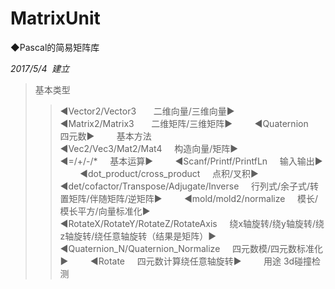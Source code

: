 # MatrixUnit     
    
◆Pascal的简易矩阵库    
    
*2017/5/4  建立*    
>基本类型      
>>◀Vector2/Vector3       二维向量/三维向量▶        
>>◀Matrix2/Matrix3       二维矩阵/三维矩阵▶        
>>◀Quaternion      四元数▶        
>基本方法       
>>◀Vec2/Vec3/Mat2/Mat4     构造向量/矩阵▶         
>>◀=/+/-/*     基本运算▶         
>>◀Scanf/Printf/PrintfLn     输入输出▶         
>>◀dot_product/cross_product     点积/叉积▶         
>>◀det/cofactor/Transpose/Adjugate/Inverse     行列式/余子式/转置矩阵/伴随矩阵/逆矩阵▶         
>>◀mold/mold2/normalize     模长/模长平方/向量标准化▶         
>>◀RotateX/RotateY/RotateZ/RotateAxis     绕x轴旋转/绕y轴旋转/绕z轴旋转/绕任意轴旋转（结果是矩阵）▶         
>>◀Quaternion_N/Quaternion_Normalize     四元数模/四元数标准化▶         
>>◀Rotate     四元数计算绕任意轴旋转▶         
>用途
>>3d碰撞检测
             
